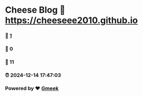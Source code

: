 # Cheese Blog :link: https://cheeseee2010.github.io 
### :page_facing_up: [1](https://cheeseee2010.github.io/tag.html) 
### :speech_balloon: 0 
### :hibiscus: 11 
### :alarm_clock: 2024-12-14 17:47:03 
### Powered by :heart: [Gmeek](https://github.com/Meekdai/Gmeek)
